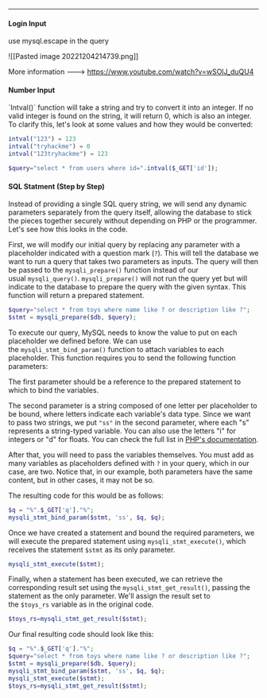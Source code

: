 --- ---

<h4>Login Input</h4>
use mysql.escape in the query

![[Pasted image 20221204214739.png]]

More information ---> https://www.youtube.com/watch?v=wSOlJ_duQU4


<h4>Number Input</h4>
`Intval()` function will take a string and try to convert it into an integer. If no valid integer is found on the string, it will return 0, which is also an integer. To clarify this, let's look at some values and how they would be converted:

```php
intval("123") = 123
intval("tryhackme") = 0
intval("123tryhackme") = 123
```

```php
$query="select * from users where id=".intval($_GET['id']);
```



<h4>SQL Statment (Step by Step)</h4>
Instead of providing a single SQL query string, we will send any dynamic parameters separately from the query itself, allowing the database to stick the pieces together securely without depending on PHP or the programmer. Let's see how this looks in the code.

First, we will modify our initial query by replacing any parameter with a placeholder indicated with a question mark (`?`). This will tell the database we want to run a query that takes two parameters as inputs. The query will then be passed to the `mysqli_prepare()` function instead of our usual `mysqli_query()`. `mysqli_prepare()` will not run the query yet but will indicate to the database to prepare the query with the given syntax. This function will return a prepared statement.

```php
$query="select * from toys where name like ? or description like ?";
$stmt = mysqli_prepare($db, $query);
```

To execute our query, MySQL needs to know the value to put on each placeholder we defined before. We can use the `mysqli_stmt_bind_param()` function to attach variables to each placeholder. This function requires you to send the following function parameters:

The first parameter should be a reference to the prepared statement to which to bind the variables. 

The second parameter is a string composed of one letter per placeholder to be bound, where letters indicate each variable's data type. Since we want to pass two strings, we put `"ss"` in the second parameter, where each "s" represents a string-typed variable. You can also use the letters "i" for integers or "d" for floats. You can check the full list in [PHP's documentation](https://www.php.net/manual/en/mysqli-stmt.bind-param.php).

After that, you will need to pass the variables themselves. You must add as many variables as placeholders defined with `?` in your query, which in our case, are two. Notice that, in our example, both parameters have the same content, but in other cases, it may not be so.

The resulting code for this would be as follows:

```php
$q = "%".$_GET['q']."%";
mysqli_stmt_bind_param($stmt, 'ss', $q, $q);
```

Once we have created a statement and bound the required parameters, we will execute the prepared statement using `mysqli_stmt_execute()`, which receives the statement `$stmt` as its only parameter.

```php
mysqli_stmt_execute($stmt);
```

Finally, when a statement has been executed, we can retrieve the corresponding result set using the `mysqli_stmt_get_result()`, passing the statement as the only parameter. We'll assign the result set to the `$toys_rs` variable as in the original code.

```php
$toys_rs=mysqli_stmt_get_result($stmt);
```

Our final resulting code should look like this:

```php
$q = "%".$_GET['q']."%";
$query="select * from toys where name like ? or description like ?";
$stmt = mysqli_prepare($db, $query);
mysqli_stmt_bind_param($stmt, 'ss', $q, $q);
mysqli_stmt_execute($stmt);
$toys_rs=mysqli_stmt_get_result($stmt);
```